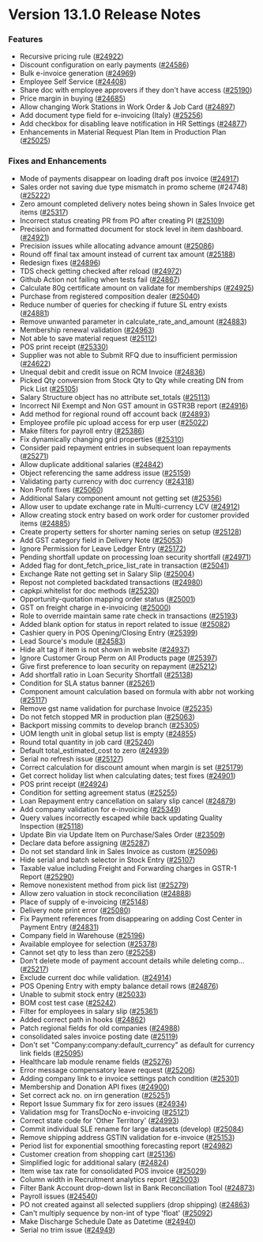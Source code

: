 # Version 13.1.0 Release Notes

### Features

- Recursive pricing rule ([#24922](https://github.com/capkpi/erp/pull/24922))
- Discount configuration on early payments ([#24586](https://github.com/capkpi/erp/pull/24586))
- Bulk e-invoice generation ([#24969](https://github.com/capkpi/erp/pull/24969))
- Employee Self Service ([#24408](https://github.com/capkpi/erp/pull/24408))
- Share doc with employee approvers if they don't have access ([#25190](https://github.com/capkpi/erp/pull/25190))
- Price margin in buying ([#24685](https://github.com/capkpi/erp/pull/24685))
- Allow changing Work Stations in Work Order & Job Card ([#24897](https://github.com/capkpi/erp/pull/24897))
- Add document type field for e-invoicing (Italy) ([#25256](https://github.com/capkpi/erp/pull/25256))
- Add checkbox for disabling leave notification in HR Settings ([#24877](https://github.com/capkpi/erp/pull/24877))
- Enhancements in Material Request Plan Item in Production Plan ([#25025](https://github.com/capkpi/erp/pull/25025))


### Fixes and Enhancements
- Mode of payments disappear on loading draft pos invoice ([#24917](https://github.com/capkpi/erp/pull/24917))
- Sales order not saving due type mismatch in promo scheme (#24748) ([#25222](https://github.com/capkpi/erp/pull/25222))
- Zero amount completed delivery notes being shown in Sales Invoice get items ([#25317](https://github.com/capkpi/erp/pull/25317))
- Incorrect status creating PR from PO after creating PI ([#25109](https://github.com/capkpi/erp/pull/25109))
- Precision and formatted document for stock level in item dashboard. ([#24921](https://github.com/capkpi/erp/pull/24921))
- Precision issues while allocating advance amount ([#25086](https://github.com/capkpi/erp/pull/25086))
- Round off final tax amount instead of current tax amount ([#25188](https://github.com/capkpi/erp/pull/25188))
- Redesign fixes ([#24896](https://github.com/capkpi/erp/pull/24896))
- TDS check getting checked after reload ([#24972](https://github.com/capkpi/erp/pull/24972))
- Github Action not failing when tests fail ([#24867](https://github.com/capkpi/erp/pull/24867))
- Calculate 80g certificate amount on validate for memberships ([#24925](https://github.com/capkpi/erp/pull/24925))
- Purchase from registered composition dealer ([#25040](https://github.com/capkpi/erp/pull/25040))
- Reduce number of queries for checking if future SL entry exists ([#24881](https://github.com/capkpi/erp/pull/24881))
- Remove unwanted parameter in calculate_rate_and_amount ([#24883](https://github.com/capkpi/erp/pull/24883))
- Membership renewal validation ([#24963](https://github.com/capkpi/erp/pull/24963))
- Not able to save material request ([#25112](https://github.com/capkpi/erp/pull/25112))
- POS print receipt ([#25330](https://github.com/capkpi/erp/pull/25330))
- Supplier was not able to Submit RFQ due to insufficient permission ([#24622](https://github.com/capkpi/erp/pull/24622))
- Unequal debit and credit issue on RCM Invoice ([#24836](https://github.com/capkpi/erp/pull/24836))
- Picked Qty conversion from Stock Qty to Qty while creating DN from Pick List ([#25105](https://github.com/capkpi/erp/pull/25105))
- Salary Structure object has no attribute set_totals ([#25113](https://github.com/capkpi/erp/pull/25113))
- Incorrect Nil Exempt and Non GST amount in GSTR3B report ([#24916](https://github.com/capkpi/erp/pull/24916))
- Add method for regional round off account back ([#24893](https://github.com/capkpi/erp/pull/24893))
- Employee profile pic upload access for erp user ([#25022](https://github.com/capkpi/erp/pull/25022))
- Make filters for payroll entry ([#25386](https://github.com/capkpi/erp/pull/25386))
- Fix dynamically changing grid properties ([#25310](https://github.com/capkpi/erp/pull/25310))
- Consider paid repayment entries in subsequent loan repayments ([#25271](https://github.com/capkpi/erp/pull/25271))
- Allow duplicate additional salaries ([#24842](https://github.com/capkpi/erp/pull/24842))
- Object referencing the same address issue ([#25159](https://github.com/capkpi/erp/pull/25159))
- Validating party currency with doc currency ([#24318](https://github.com/capkpi/erp/pull/24318))
- Non Profit fixes ([#25060](https://github.com/capkpi/erp/pull/25060))
- Additional Salary component amount not getting set ([#25356](https://github.com/capkpi/erp/pull/25356))
- Allow user to update exchange rate in Multi-currency LCV ([#24912](https://github.com/capkpi/erp/pull/24912))
- Allow creating stock entry based on work order for customer provided items ([#24885](https://github.com/capkpi/erp/pull/24885))
- Create property setters for shorter naming series on setup ([#25128](https://github.com/capkpi/erp/pull/25128))
- Add GST category field in Delivery Note ([#25053](https://github.com/capkpi/erp/pull/25053))
- Ignore Permission for Leave Ledger Entry ([#25172](https://github.com/capkpi/erp/pull/25172))
- Pending shortfall update  on processing loan security shortfall ([#24971](https://github.com/capkpi/erp/pull/24971))
- Added flag for dont_fetch_price_list_rate in transaction ([#25041](https://github.com/capkpi/erp/pull/25041))
- Exchange Rate not getting set in Salary Slip ([#25004](https://github.com/capkpi/erp/pull/25004))
- Repost not completed backdated transactions ([#24980](https://github.com/capkpi/erp/pull/24980))
- capkpi.whitelist for doc methods ([#25230](https://github.com/capkpi/erp/pull/25230))
- Opportunity-quotation mapping order status ([#25001](https://github.com/capkpi/erp/pull/25001))
- GST on freight charge in e-invoicing ([#25000](https://github.com/capkpi/erp/pull/25000))
- Role to override maintain same rate check in transactions ([#25193](https://github.com/capkpi/erp/pull/25193))
- Added blank option for status in report related to issue ([#25082](https://github.com/capkpi/erp/pull/25082))
- Cashier query in POS Opening/Closing Entry ([#25399](https://github.com/capkpi/erp/pull/25399))
- Lead Source's module ([#24583](https://github.com/capkpi/erp/pull/24583))
- Hide alt tag if item is not shown in website ([#24937](https://github.com/capkpi/erp/pull/24937))
- Ignore Customer Group Perm on All Products page ([#25397](https://github.com/capkpi/erp/pull/25397))
- Give first preference to loan security on repayment ([#25212](https://github.com/capkpi/erp/pull/25212))
- Add shortfall ratio in Loan Security Shortfall ([#25138](https://github.com/capkpi/erp/pull/25138))
- Condition for SLA status banner ([#25261](https://github.com/capkpi/erp/pull/25261))
- Component amount calculation based on formula with abbr not working ([#25117](https://github.com/capkpi/erp/pull/25117))
- Remove gst name validation for purchase Invoice ([#25235](https://github.com/capkpi/erp/pull/25235))
- Do not fetch stopped MR in production plan ([#25063](https://github.com/capkpi/erp/pull/25063))
- Backport missing commits to develop branch ([#25305](https://github.com/capkpi/erp/pull/25305))
- UOM length unit in global setup list is empty ([#24855](https://github.com/capkpi/erp/pull/24855))
- Round total quantity in job card ([#25240](https://github.com/capkpi/erp/pull/25240))
- Default total_estimated_cost to zero ([#24939](https://github.com/capkpi/erp/pull/24939))
- Serial no refresh issue ([#25127](https://github.com/capkpi/erp/pull/25127))
- Correct calculation for discount amount when margin is set ([#25179](https://github.com/capkpi/erp/pull/25179))
- Get correct holiday list when calculating dates; test fixes ([#24901](https://github.com/capkpi/erp/pull/24901))
- POS print receipt ([#24924](https://github.com/capkpi/erp/pull/24924))
- Condition for setting agreement status ([#25255](https://github.com/capkpi/erp/pull/25255))
- Loan Repayment entry cancellation on salary slip cancel ([#24879](https://github.com/capkpi/erp/pull/24879))
- Add company validation for e-invoicing ([#25349](https://github.com/capkpi/erp/pull/25349))
- Query values incorrectly escaped while back updating Quality Inspection ([#25118](https://github.com/capkpi/erp/pull/25118))
- Update Bin via Update Item on Purchase/Sales Order  ([#23509](https://github.com/capkpi/erp/pull/23509))
- Declare data before assigning ([#25287](https://github.com/capkpi/erp/pull/25287))
- Do not set standard link in Sales Invoice as custom ([#25096](https://github.com/capkpi/erp/pull/25096))
- Hide serial and batch selector in Stock Entry ([#25107](https://github.com/capkpi/erp/pull/25107))
- Taxable value including Freight and Forwarding charges in GSTR-1 Report ([#25290](https://github.com/capkpi/erp/pull/25290))
- Remove nonexistent method from pick list ([#25279](https://github.com/capkpi/erp/pull/25279))
- Allow zero valuation in stock reconciliation ([#24888](https://github.com/capkpi/erp/pull/24888))
- Place of supply of e-invoicing ([#25148](https://github.com/capkpi/erp/pull/25148))
- Delivery note print error ([#25080](https://github.com/capkpi/erp/pull/25080))
- Fix Payment references from disappearing on adding Cost Center in Payment Entry ([#24831](https://github.com/capkpi/erp/pull/24831))
- Company field in Warehouse ([#25196](https://github.com/capkpi/erp/pull/25196))
- Available employee for selection ([#25378](https://github.com/capkpi/erp/pull/25378))
- Cannot set qty to less than zero ([#25258](https://github.com/capkpi/erp/pull/25258))
- Don't delete mode of payment account details while deleting comp… ([#25217](https://github.com/capkpi/erp/pull/25217))
- Exclude current doc while validation. ([#24914](https://github.com/capkpi/erp/pull/24914))
- POS Opening Entry with empty balance detail rows ([#24876](https://github.com/capkpi/erp/pull/24876))
- Unable to submit stock entry ([#25033](https://github.com/capkpi/erp/pull/25033))
- BOM cost test case ([#25242](https://github.com/capkpi/erp/pull/25242))
- Filter for employees in salary slip ([#25361](https://github.com/capkpi/erp/pull/25361))
- Added correct path in hooks ([#24862](https://github.com/capkpi/erp/pull/24862))
- Patch regional fields for old companies ([#24988](https://github.com/capkpi/erp/pull/24988))
- consolidated sales invoice posting date ([#25119](https://github.com/capkpi/erp/pull/25119))
- Don't set "Company:company:default_currency" as default for currency link fields ([#25095](https://github.com/capkpi/erp/pull/25095))
- Healthcare lab module rename fields ([#25276](https://github.com/capkpi/erp/pull/25276))
- Error message compensatory leave request ([#25206](https://github.com/capkpi/erp/pull/25206))
- Adding company link to e invoice settings patch condition ([#25301](https://github.com/capkpi/erp/pull/25301))
- Membership and Donation API fixes ([#24900](https://github.com/capkpi/erp/pull/24900))
- Set correct ack no. on irn generation ([#25251](https://github.com/capkpi/erp/pull/25251))
- Report Issue Summary fix for zero issues ([#24934](https://github.com/capkpi/erp/pull/24934))
- Validation msg for TransDocNo e-invoicing ([#25121](https://github.com/capkpi/erp/pull/25121))
- Correct state code for 'Other Territory' ([#24993](https://github.com/capkpi/erp/pull/24993))
- Commit individual SLE rename for large datasets (develop) ([#25084](https://github.com/capkpi/erp/pull/25084))
- Remove shipping address GSTIN validation for e-invoice ([#25153](https://github.com/capkpi/erp/pull/25153))
- Period list for exponential smoothing forecasting report ([#24982](https://github.com/capkpi/erp/pull/24982))
- Customer creation from shopping cart ([#25136](https://github.com/capkpi/erp/pull/25136))
- Simplified logic for additional salary ([#24824](https://github.com/capkpi/erp/pull/24824))
- Item wise tax rate for consolidated POS invoice ([#25029](https://github.com/capkpi/erp/pull/25029))
- Column width in Recruitment analytics report ([#25003](https://github.com/capkpi/erp/pull/25003))
- Filter Bank Account drop-down list in Bank Reconciliation Tool ([#24873](https://github.com/capkpi/erp/pull/24873))
- Payroll issues ([#24540](https://github.com/capkpi/erp/pull/24540))
- PO not created against all selected suppliers (drop shipping) ([#24863](https://github.com/capkpi/erp/pull/24863))
- Can't multiply sequence by non-int of type 'float' ([#25092](https://github.com/capkpi/erp/pull/25092))
- Make Discharge Schedule Date as Datetime ([#24940](https://github.com/capkpi/erp/pull/24940))
- Serial no trim issue ([#24949](https://github.com/capkpi/erp/pull/24949))
